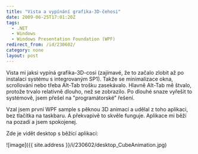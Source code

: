 ```yaml
---
title: "Vista a vypínání grafika-3D-čehosi"
date: 2009-06-25T17:01:20Z
tags:
  - .NET
  - Windows
  - Windows Presentation Foundation (WPF)
redirect_from: /id/230602/
category: none
layout: post
---
```

Vista mi jaksi vypíná grafika-3D-cosi (zajímavé, že to začalo zlobit až po instalaci systému s integrovaným SP1). Takže se minimalizace okna, scrollování nebo třeba Alt-Tab trošku zasekávalo. Hlavně Alt-Tab mě štvalo, protože trvalo relativně dlouho, než se zobrazilo. Po dlouhé snaze vyřešit to systémově, jsem přešel na "programátorské” řešení.

Vzal jsem první WPF sample s pěknou 3D animací a udělal z toho aplikaci, bez tlačítka na taskbaru. A překvapivě to skvěle funguje. Aplikace mi běží na pozadí a jsem spokojenej.

Zde je vidět desktop s běžící aplikací:

![image]({{ site.address }}/i/230602/desktop_CubeAnimation.jpg)